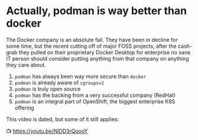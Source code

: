 # Actually, podman is way better than docker

The Docker company is an absolute fail. They have been in decline for some time, but the recent cutting off of major FOSS projects, after the cash-grab they pulled on their proprietary Docker Desktop for enterprise no sane IT person should consider putting anything from that company on anything they care about.

1. `podman` has always been way more secure than `docker`
1. `podman` is already aware of `cgroupsv2`
1. `podman` is truly open source
1. `podman` has the backing from a very successful company (RedHat)
1. `podman` is an integral part of OpenShift, the biggest enterprise K8S offering

This video is dated, but some of it still applies:

📺 <https://youtu.be/NlDD3rQoooY>
